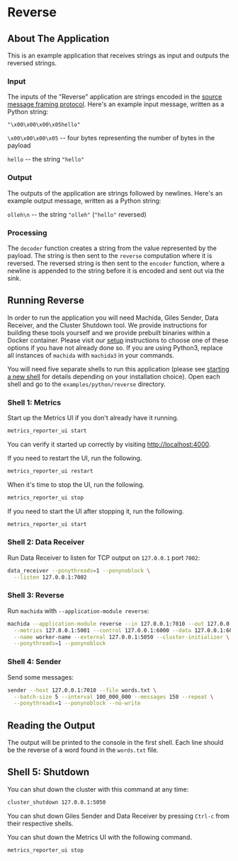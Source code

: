 # Reverse

## About The Application

This is an example application that receives strings as input and outputs the reversed strings.

### Input

The inputs of the "Reverse" application are strings encoded in the [source message framing protocol](https://docs.wallaroolabs.com/book/appendix/tcp-decoders-and-encoders.html#framed-message-protocols#source-message-framing-protocol). Here's an example input message, written as a Python string:

```
"\x00\x00\x00\x05hello"
```

`\x00\x00\x00\x05` -- four bytes representing the number of bytes in the payload

`hello` -- the string `"hello"`

### Output

The outputs of the application are strings followed by newlines. Here's an example output message, written as a Python string:

`olleh\n` -- the string `"olleh"` (`"hello"` reversed)

### Processing

The `decoder` function creates a string from the value represented by the payload. The string is then sent to the `reverse` computation where it is reversed. The reversed string is then sent to the `encoder` function, where a newline is appended to the string before it is encoded and sent out via the sink.

## Running Reverse

In order to run the application you will need Machida, Giles Sender, Data Receiver, and the Cluster Shutdown tool. We provide instructions for building these tools yourself and we provide prebuilt binaries within a Docker container. Please visit our [setup](https://docs.wallaroolabs.com/book/getting-started/choosing-an-installation-option.html) instructions to choose one of these options if you have not already done so.
If you are using Python3, replace all instances of `machida` with `machida3` in your commands.

You will need five separate shells to run this application (please see [starting a new shell](https://docs.wallaroolabs.com/book/getting-started/starting-a-new-shell.html) for details depending on your installation choice). Open each shell and go to the `examples/python/reverse` directory.

### Shell 1: Metrics

Start up the Metrics UI if you don't already have it running.

```bash
metrics_reporter_ui start
```

You can verify it started up correctly by visiting [http://localhost:4000](http://localhost:4000).

If you need to restart the UI, run the following.

```bash
metrics_reporter_ui restart
```

When it's time to stop the UI, run the following.

```bash
metrics_reporter_ui stop
```

If you need to start the UI after stopping it, run the following.

```bash
metrics_reporter_ui start
```

### Shell 2: Data Receiver

Run Data Receiver to listen for TCP output on `127.0.0.1` port `7002`:

```bash
data_receiver --ponythreads=1 --ponynoblock \
  --listen 127.0.0.1:7002
```

### Shell 3: Reverse

Run `machida` with `--application-module reverse`:

```bash
machida --application-module reverse --in 127.0.0.1:7010 --out 127.0.0.1:7002 \
  --metrics 127.0.0.1:5001 --control 127.0.0.1:6000 --data 127.0.0.1:6001 \
  --name worker-name --external 127.0.0.1:5050 --cluster-initializer \
  --ponythreads=1 --ponynoblock
```

### Shell 4: Sender

Send some messages:

```bash
sender --host 127.0.0.1:7010 --file words.txt \
  --batch-size 5 --interval 100_000_000 --messages 150 --repeat \
  --ponythreads=1 --ponynoblock --no-write
```

## Reading the Output

The output will be printed to the console in the first shell. Each line should be the reverse of a word found in the `words.txt` file.

## Shell 5: Shutdown

You can shut down the cluster with this command at any time:

```bash
cluster_shutdown 127.0.0.1:5050
```

You can shut down Giles Sender and Data Receiver by pressing `Ctrl-c` from their respective shells.

You can shut down the Metrics UI with the following command.

```bash
metrics_reporter_ui stop
```
